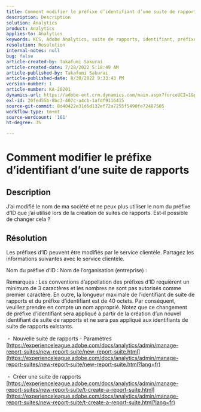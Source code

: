 ```yaml
---
title: Comment modifier le préfixe d’identifiant d’une suite de rapports
description: Description
solution: Analytics
product: Analytics
applies-to: Analytics
keywords: KCS, Adobe Analytics, suite de rapports, identifiant, préfixe
resolution: Resolution
internal-notes: null
bug: false
article-created-by: Takafumi Sakurai
article-created-date: 7/28/2022 5:18:49 AM
article-published-by: Takafumi Sakurai
article-published-date: 8/30/2022 9:33:43 PM
version-number: 1
article-number: KA-20201
dynamics-url: https://adobe-ent.crm.dynamics.com/main.aspx?forceUCI=1&pagetype=entityrecord&etn=knowledgearticle&id=373311bf-340e-ed11-82e5-000d3a379369
exl-id: 20fed55b-8bc3-407c-a4cb-1afdf9116415
source-git-commit: 8d40422e31d6d132ef72a7255f5490fe72487505
workflow-type: tm+mt
source-wordcount: '161'
ht-degree: 3%

---
```


# Comment modifier le préfixe d’identifiant d’une suite de rapports

## Description

J’ai modifié le nom de ma société et ne peux plus utiliser le nom du préfixe d’ID que j’ai utilisé lors de la création de suites de rapports. Est-il possible de changer cela ?

## Résolution


Les préfixes d’ID peuvent être modifiés par le service clientèle. Partagez les informations suivantes avec le service clientèle.

Nom du préfixe d’ID : Nom de l’organisation (entreprise) :

Remarques : Les conventions d’appellation des préfixes d’ID requièrent un minimum de 3 caractères et les nombres ne sont pas autorisés comme premier caractère. En outre, la longueur maximale de l’identifiant de suite de rapports et du préfixe d’identifiant est de 40 octets. Par conséquent, veuillez prendre en compte un nom approprié. Notez que ce changement de préfixe d’identifiant sera appliqué à partir de la création d’un nouvel identifiant de suite de rapports et ne sera pas appliqué aux identifiants de suite de rapports existants.

・ Nouvelle suite de rapports - Paramètres
[https://experienceleague.adobe.com/docs/analytics/admin/manage-report-suites/new-report-suite/new-report-suite.html](https://experienceleague.adobe.com/docs/analytics/admin/manage-report-suites/new-report-suite/new-report-suite.html?lang=fr)

・ Créer une suite de rapports
[https://experienceleague.adobe.com/docs/analytics/admin/manage-report-suites/new-report-suite/t-create-a-report-suite.html](https://experienceleague.adobe.com/docs/analytics/admin/manage-report-suites/new-report-suite/t-create-a-report-suite.html?lang=fr)
